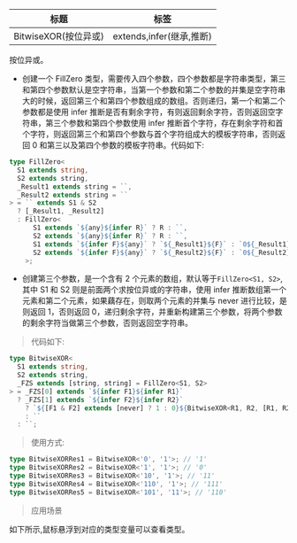 | 标题                 | 标签                     |
| -------------------- | ------------------------ |
| BitwiseXOR(按位异或) | extends,infer(继承,推断) |

按位异或。

- 创建一个 FillZero 类型，需要传入四个参数，四个参数都是字符串类型，第三和第四个参数默认是空字符串，当第一个参数和第二个参数的并集是空字符串大的时候，返回第三个和第四个参数组成的数组。否则递归，第一个和第二个参数都是使用 infer 推断是否有剩余字符，有则返回剩余字符，否则返回空字符串，第三个参数和第四个参数使用 infer 推断首个字符，存在剩余字符和首个字符，则返回第三个和第四个参数与首个字符组成大的模板字符串，否则返回 0 和第三以及第四个参数的模板字符串。代码如下:

```ts
type FillZero<
  S1 extends string,
  S2 extends string,
  _Result1 extends string = ``,
  _Result2 extends string = ``
> = `` extends S1 & S2
  ? [_Result1, _Result2]
  : FillZero<
      S1 extends `${any}${infer R}` ? R : ``,
      S2 extends `${any}${infer R}` ? R : ``,
      S1 extends `${infer F}${any}` ? `${_Result1}${F}` : `0${_Result1}`,
      S2 extends `${infer F}${any}` ? `${_Result2}${F}` : `0${_Result2}`
    >;
```

- 创建第三个参数，是一个含有 2 个元素的数组，默认等于`FillZero<S1, S2>`,其中 S1 和 S2 则是前面两个求按位异或的字符串，使用 infer 推断数组第一个元素和第二个元素，如果藕存在，则取两个元素的并集与 never 进行比较，是则返回 1，否则返回 0，递归剩余字符，并重新构建第三个参数，将两个参数的剩余字符当做第三个参数，否则返回空字符串。

> 代码如下:

```ts
type BitwiseXOR<
  S1 extends string,
  S2 extends string,
  _FZS extends [string, string] = FillZero<S1, S2>
> = _FZS[0] extends `${infer F1}${infer R1}`
  ? _FZS[1] extends `${infer F2}${infer R2}`
    ? `${[F1 & F2] extends [never] ? 1 : 0}${BitwiseXOR<R1, R2, [R1, R2]>}`
    : ``
  : ``;
```

> 使用方式:

```ts
type BitwiseXORRes1 = BitwiseXOR<'0', '1'>; // '1'
type BitwiseXORRes2 = BitwiseXOR<'1', '1'>; // '0'
type BitwiseXORRes3 = BitwiseXOR<'10', '1'>; // '11'
type BitwiseXORRes4 = BitwiseXOR<'110', '1'>; // '111'
type BitwiseXORRes5 = BitwiseXOR<'101', '11'>; // '110'
```

> 应用场景

如下所示,鼠标悬浮到对应的类型变量可以查看类型。

<div class="code-editor" data-url="codes/typescript/demo/BitwiseXOR.ts" data-language="typescript"></div>
